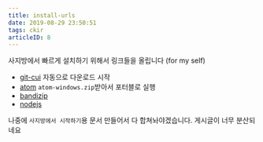 ```yaml
---
title: install-urls
date: 2019-08-29 23:50:51
tags: ckir
articleID: 8
---
```


사지방에서 빠르게 설치하기 위해서 링크들을 올립니다 (for my self)
- [git-cui](https://git-scm.com/download/win) 자동으로 다운로드 시작
- [atom](https://github.com/atom/atom/releases/latest) `atom-windows.zip`받아서 포터블로 실행
- [bandizip](https://kr.bandisoft.com/bandizip/)
- [nodejs](https://nodejs.org/ko/)

나중에 `사지방에서 시작하기`용 문서 만들어서 다 합쳐놔야겠습니다. 게시글이 너무 분산되네요
